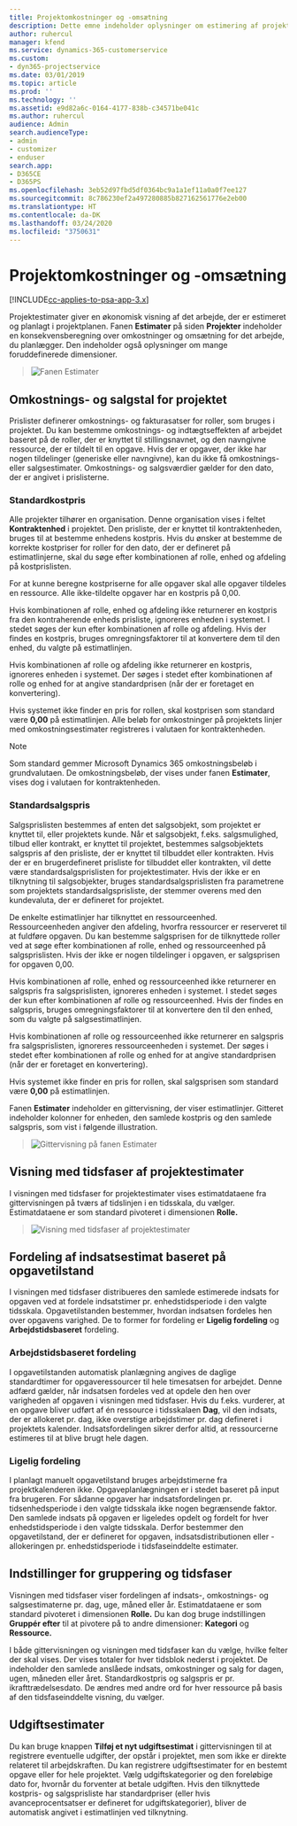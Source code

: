 ```yaml
---
title: Projektomkostninger og -omsætning
description: Dette emne indeholder oplysninger om estimering af projektomkostninger og -omsætning.
author: ruhercul
manager: kfend
ms.service: dynamics-365-customerservice
ms.custom:
- dyn365-projectservice
ms.date: 03/01/2019
ms.topic: article
ms.prod: ''
ms.technology: ''
ms.assetid: e9d82a6c-0164-4177-838b-c34571be041c
ms.author: ruhercul
audience: Admin
search.audienceType:
- admin
- customizer
- enduser
search.app:
- D365CE
- D365PS
ms.openlocfilehash: 3eb52d97fbd5df0364bc9a1a1ef11a0a0f7ee127
ms.sourcegitcommit: 8c786230ef2a497280885b827162561776e2eb00
ms.translationtype: HT
ms.contentlocale: da-DK
ms.lasthandoff: 03/24/2020
ms.locfileid: "3750631"
---
```

# <a name="project-costs-and-revenue"></a>Projektomkostninger og -omsætning

[!INCLUDE[cc-applies-to-psa-app-3.x](../includes/cc-applies-to-psa-app-3x.md)]

Projektestimater giver en økonomisk visning af det arbejde, der er estimeret og planlagt i projektplanen. Fanen **Estimater** på siden **Projekter** indeholder en konsekvensberegning over omkostninger og omsætning for det arbejde, du planlægger. Den indeholder også oplysninger om mange foruddefinerede dimensioner. 

> ![Fanen Estimater](media/project-5.png)

## <a name="cost-and-sales-values-of-the-project"></a>Omkostnings- og salgstal for projektet

Prislister definerer omkostnings- og fakturasatser for roller, som bruges i projektet. Du kan bestemme omkostnings- og indtægtseffekten af arbejdet baseret på de roller, der er knyttet til stillingsnavnet, og den navngivne ressource, der er tildelt til en opgave. Hvis der er opgaver, der ikke har nogen tildelinger (generiske eller navngivne), kan du ikke få omkostnings- eller salgsestimater. Omkostnings- og salgsværdier gælder for den dato, der er angivet i prislisterne.

### <a name="default-cost-price"></a>Standardkostpris  

Alle projekter tilhører en organisation. Denne organisation vises i feltet **Kontraktenhed** i projektet. Den prisliste, der er knyttet til kontraktenheden, bruges til at bestemme enhedens kostpris. Hvis du ønsker at bestemme de korrekte kostpriser for roller for den dato, der er defineret på estimatlinjerne, skal du søge efter kombinationen af rolle, enhed og afdeling på kostprislisten. 

For at kunne beregne kostpriserne for alle opgaver skal alle opgaver tildeles en ressource. Alle ikke-tildelte opgaver har en kostpris på 0,00.

Hvis kombinationen af rolle, enhed og afdeling ikke returnerer en kostpris fra den kontraherende enheds prisliste, ignoreres enheden i systemet. I stedet søges der kun efter kombinationen af rolle og afdeling. Hvis der findes en kostpris, bruges omregningsfaktorer til at konvertere dem til den enhed, du valgte på estimatlinjen.

Hvis kombinationen af rolle og afdeling ikke returnerer en kostpris, ignoreres enheden i systemet. Der søges i stedet efter kombinationen af rolle og enhed for at angive standardprisen (når der er foretaget en konvertering).

Hvis systemet ikke finder en pris for rollen, skal kostprisen som standard være **0,00** på estimatlinjen. Alle beløb for omkostninger på projektets linjer med omkostningsestimater registreres i valutaen for kontraktenheden.

> [!NOTE]
> Som standard gemmer Microsoft Dynamics 365 omkostningsbeløb i grundvalutaen. De omkostningsbeløb, der vises under fanen **Estimater**, vises dog i valutaen for kontraktenheden.  

### <a name="default-sales-price"></a>Standardsalgspris 

Salgsprislisten bestemmes af enten det salgsobjekt, som projektet er knyttet til, eller projektets kunde. Når et salgsobjekt, f.eks. salgsmulighed, tilbud eller kontrakt, er knyttet til projektet, bestemmes salgsobjektets salgspris af den prisliste, der er knyttet til tilbuddet eller kontrakten. Hvis der er en brugerdefineret prisliste for tilbuddet eller kontrakten, vil dette være standardsalgsprislisten for projektestimater. Hvis der ikke er en tilknytning til salgsobjekter, bruges standardsalgsprislisten fra parametrene som projektets standardsalgsprisliste, der stemmer overens med den kundevaluta, der er defineret for projektet.

De enkelte estimatlinjer har tilknyttet en ressourceenhed. Ressourceenheden angiver den afdeling, hvorfra ressourcer er reserveret til at fuldføre opgaven. Du kan bestemme salgsprisen for de tilknyttede roller ved at søge efter kombinationen af rolle, enhed og ressourceenhed på salgsprislisten. Hvis der ikke er nogen tildelinger i opgaven, er salgsprisen for opgaven 0,00.

Hvis kombinationen af rolle, enhed og ressourceenhed ikke returnerer en salgspris fra salgsprislisten, ignoreres enheden i systemet. I stedet søges der kun efter kombinationen af rolle og ressourceenhed. Hvis der findes en salgspris, bruges omregningsfaktorer til at konvertere den til den enhed, som du valgte på salgsestimatlinjen. 

Hvis kombinationen af rolle og ressourceenhed ikke returnerer en salgspris fra salgsprislisten, ignoreres ressourceenheden i systemet. Der søges i stedet efter kombinationen af rolle og enhed for at angive standardprisen (når der er foretaget en konvertering).

Hvis systemet ikke finder en pris for rollen, skal salgsprisen som standard være **0,00** på estimatlinjen.

Fanen **Estimater** indeholder en gittervisning, der viser estimatlinjer. Gitteret indeholder kolonner for enheden, den samlede kostpris og den samlede salgspris, som vist i følgende illustration. 

> ![Gittervisning på fanen Estimater](media/project-6.png)

## <a name="time-phased-view-of-project-estimates"></a>Visning med tidsfaser af projektestimater

I visningen med tidsfaser for projektestimater vises estimatdataene fra gittervisningen på tværs af tidslinjen i en tidsskala, du vælger. Estimatdataene er som standard pivoteret i dimensionen **Rolle.**

> ![Visning med tidsfaser af projektestimater](media/project-7.png)

## <a name="allocating-estimated-effort-based-on-the-task-mode"></a>Fordeling af indsatsestimat baseret på opgavetilstand

I visningen med tidsfaser distribueres den samlede estimerede indsats for opgaven ved at fordele indsatstimer pr. enhedstidsperiode i den valgte tidsskala. Opgavetilstanden bestemmer, hvordan indsatsen fordeles hen over opgavens varighed. De to former for fordeling er **Ligelig fordeling** og **Arbejdstidsbaseret** fordeling.

### <a name="work-hours-based-allocation"></a>Arbejdstidsbaseret fordeling
 
I opgavetilstanden automatisk planlægning angives de daglige standardtimer for opgaveressourcer til hele timesatsen for arbejdet. Denne adfærd gælder, når indsatsen fordeles ved at opdele den hen over varigheden af opgaven i visningen med tidsfaser. Hvis du f.eks. vurderer, at en opgave bliver udført af én ressource i tidsskalaen **Dag**, vil den indsats, der er allokeret pr. dag, ikke overstige arbejdstimer pr. dag defineret i projektets kalender. Indsatsfordelingen sikrer derfor altid, at ressourcerne estimeres til at blive brugt hele dagen.

### <a name="even-allocation"></a>Ligelig fordeling

I planlagt manuelt opgavetilstand bruges arbejdstimerne fra projektkalenderen ikke. Opgaveplanlægningen er i stedet baseret på input fra brugeren. For sådanne opgaver har indsatsfordelingen pr. tidsenhedsperiode i den valgte tidsskala ikke nogen begrænsende faktor. Den samlede indsats på opgaven er ligeledes opdelt og fordelt for hver enhedstidsperiode i den valgte tidsskala. Derfor bestemmer den opgavetilstand, der er defineret for opgaven, indsatsdistributionen eller -allokeringen pr. enhedstidsperiode i tidsfaseinddelte estimater.

## <a name="grouping-and-time-phasing-options"></a>Indstillinger for gruppering og tidsfaser

Visningen med tidsfaser viser fordelingen af indsats-, omkostnings- og salgsestimaterne pr. dag, uge, måned eller år. Estimatdataene er som standard pivoteret i dimensionen **Rolle.** Du kan dog bruge indstillingen **Gruppér efter** til at pivotere på to andre dimensioner: **Kategori** og **Ressource.**

I både gittervisningen og visningen med tidsfaser kan du vælge, hvilke felter der skal vises. Der vises totaler for hver tidsblok nederst i projektet. De indeholder den samlede anslåede indsats, omkostninger og salg for dagen, ugen, måneden eller året. Standardkostpris og salgspris er pr. ikrafttrædelsesdato. De ændres med andre ord for hver ressource på basis af den tidsfaseinddelte visning, du vælger.

## <a name="expense-estimates"></a>Udgiftsestimater

Du kan bruge knappen **Tilføj et nyt udgiftsestimat** i gittervisningen til at registrere eventuelle udgifter, der opstår i projektet, men som ikke er direkte relateret til arbejdskraften. Du kan registrere udgiftsestimater for en bestemt opgave eller for hele projektet. Vælg udgiftskategorier og den foreløbige dato for, hvornår du forventer at betale udgiften. Hvis den tilknyttede kostpris- og salgsprisliste har standardpriser (eller hvis avanceprocentsatser er defineret for udgiftskategorier), bliver de automatisk angivet i estimatlinjen ved tilknytning.
